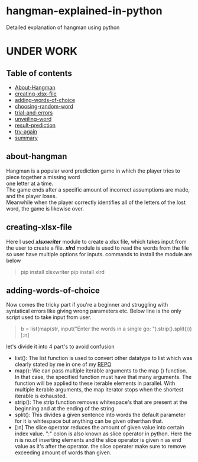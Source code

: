 
# hangman-explained-in-python
Detailed explanation of hangman using python 

<h1>UNDER WORK</h1>

## Table of contents
* [About-Hangman](#about-hangman)
* [creating-xlsx-file](#creating-xlsx-file)
* [adding-words-of-choice](#adding-words-of-choice)
* [choosing-random-word](#choosing-random-word)
* [trial-and-errors](#trial-and-errors)
* [unveiling-word](#unveiling-word)
* [result-prediction](#result-prediction)
* [try-again](#try-again)
* [summary](#summary)

## about-hangman
Hangman is a popular word prediction game in which the player tries to piece together a missing word <br>one letter at a time.<br>The game ends after a specific amount of incorrect assumptions are made, and the player loses.<BR>Meanwhile when the player correctly identifies all of the letters of the lost word, the game is likewise over. 

## creating-xlsx-file
  Here I used ___xlsxwriter___ module to create a xlsx file, which takes input from the user to create a file.
  ___xlrd___ module is used to read the words from the file so user have multiple options for inputs.
  commands to install the module are below
   > pip install xlsxwriter
   > pip install xlrd 
## adding-words-of-choice
  Now comes the tricky part if you're a beginner and struggling with syntatical errors like giving wrong parameters etc.
  Below line is the only script used to take input from user.
  > b = list(map(str, input("Enter the words in a single go: ").strip().split()))[:n]
  
  let's divide it into 4 part's to avoid confusion
  + list(): The list function is used to convert other datatype to list which was clearly stated by me in one of my [REPO](https://github.com/BhargavKadali39/Python_Data_Structure_Cheat_Sheet)
  + map(): We can pass multiple iterable arguments to the map () function. In that case, the specified function must have that many arguments. The function will be applied to these iterable elements in parallel. With multiple iterable arguments, the map iterator stops when the shortest iterable is exhausted.
  + strip(): The strip function removes whitespace's that are present at the beginning and at the ending of the string.
  + split(): This divides a given sentence into words the default parameter for it is whitespace but anything can be given otherthan that.
  + [:n] The slice operator reduces the amount of given value into certain index value. ":" colon is also known as slice operator in python.
  Here the n is no.of inserting elements and the slice operator is given n as end value as it's after the operator.
  the slice operater make sure to remove exceeding amount of words than given.

